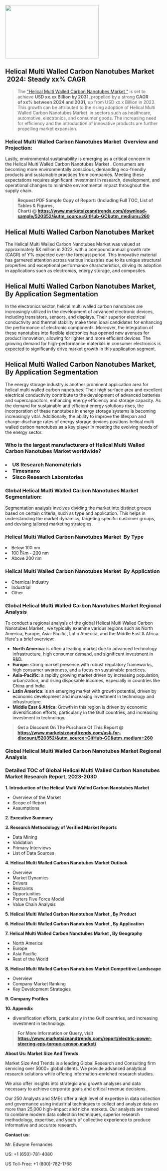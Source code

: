 <p><img class="alignnone size-medium wp-image-20088" src="https://ffe5etoiles.com/wp-content/uploads/2024/12/MST1-300x171.png" alt="" width="300" height="171" /></p><h2 id="ember46" class="ember-view reader-text-block__heading-2">Helical Multi Walled Carbon Nanotubes Market &nbsp;2024: Steady&nbsp;xx% CAGR</h2><blockquote id="ember47" class="ember-view reader-text-block__blockquote">The&nbsp;<a class="app-aware-link " href="https://www.marketsizeandtrends.com/download-sample/520352/&utm_source=GitHub-GC&utm_medium=260" target="_blank" data-test-app-aware-link="">"Helical Multi Walled Carbon Nanotubes Market "</a>&nbsp;is set to achieve&nbsp;<strong>USD&nbsp;xx.xx&nbsp;Billion by 2031,</strong>&nbsp;propelled by a strong&nbsp;<strong>CAGR of&nbsp;xx% between 2024 and 2031,</strong>&nbsp;up from USD xx.x Billion in 2023. This growth can be attributed to the rising adoption of&nbsp;Helical Multi Walled Carbon Nanotubes Market &nbsp;in sectors such as healthcare, automotive, electronics, and consumer goods. The increasing need for efficiency and the introduction of innovative products are further propelling market expansion.</blockquote><h3 id="ember48" class="ember-view reader-text-block__heading-3">Helical Multi Walled Carbon Nanotubes Market &nbsp;Overview and Projection:</h3><p id="ember49" class="ember-view reader-text-block__paragraph">Lastly, environmental sustainability is emerging as a critical concern in the&nbsp;Helical Multi Walled Carbon Nanotubes Market . Consumers are becoming more environmentally conscious, demanding eco-friendly products and sustainable practices from companies. Meeting these expectations requires significant investment in research, development, and operational changes to minimize environmental impact throughout the supply chain.</p><blockquote id="ember50" class="ember-view reader-text-block__blockquote"><strong>Request PDF Sample Copy of Report: (Including Full TOC, List of Tables &amp; Figures, Chart)&nbsp;@&nbsp;<strong><a href="https://www.marketsizeandtrends.com/download-sample/520352/&utm_source=GitHub-GC&utm_medium=260" target="_blank">https://www.marketsizeandtrends.com/download-sample/520352/&utm_source=GitHub-GC&utm_medium=260</a></strong></strong></blockquote><h3 class=""> <h2>Helical Multi Walled Carbon Nanotubes Market</h2><p>The Helical Multi Walled Carbon Nanotubes Market was valued at approximately $X million in 2022, with a compound annual growth rate (CAGR) of Y% expected over the forecast period. This innovative material has garnered attention across various industries due to its unique structural properties and exceptional performance characteristics, driving its adoption in applications such as electronics, energy storage, and composites.</p><h2>Helical Multi Walled Carbon Nanotubes Market, By Application Segmentation</h2><p>In the electronics sector, helical multi walled carbon nanotubes are increasingly utilized in the development of advanced electronic devices, including transistors, sensors, and displays. Their superior electrical conductivity and thermal stability make them ideal candidates for enhancing the performance of electronic components. Moreover, the integration of these nanotubes into flexible electronics has opened new avenues for product innovation, allowing for lighter and more efficient devices. The growing demand for high-performance materials in consumer electronics is expected to significantly drive market growth in this application segment.</p><h2>Helical Multi Walled Carbon Nanotubes Market, By Application Segmentation</h2><p>The energy storage industry is another prominent application area for helical multi walled carbon nanotubes. Their high surface area and excellent electrical conductivity contribute to the development of advanced batteries and supercapacitors, enhancing energy efficiency and storage capacity. As the demand for sustainable and efficient energy solutions rises, the incorporation of these nanotubes in energy storage systems is becoming increasingly vital. Additionally, the ability to improve the lifespan and charge-discharge rates of energy storage devices positions helical multi walled carbon nanotubes as a key player in meeting the evolving needs of the energy sector.</p></h3><h3 id="" class="">Who is the largest manufacturers of&nbsp;Helical Multi Walled Carbon Nanotubes Market worldwide?</h3><h3 class=""></Li><Li>US Research Nanomaterials</Li><Li> Timesnano</Li><Li> Sisco Research Laboratories</h3><h3 id="ember53" class="ember-view reader-text-block__heading-3">Global&nbsp;Helical Multi Walled Carbon Nanotubes Market Segmentation:</h3><p id="ember54" class="ember-view reader-text-block__paragraph">Segmentation analysis involves dividing the market into distinct groups based on certain criteria, such as type and application. This helps in understanding the market dynamics, targeting specific customer groups, and devising tailored marketing strategies.</p><h3 id="" class="">Helical Multi Walled Carbon Nanotubes Market &nbsp;By Type</h3><p></Li><Li>Below 100 nm</Li><Li> 100 Î¼m - 200 nm</Li><Li> Above 200 nm</p><h3 id="" class="">Helical Multi Walled Carbon Nanotubes Market &nbsp;By Application</h3><p class=""></Li><Li>Chemical Industry</Li><Li> Industrial</Li><Li> Other</p><h3 id="ember62" class="ember-view reader-text-block__heading-3">Global Helical Multi Walled Carbon Nanotubes Market Regional Analysis</h3><p id="ember63" class="ember-view reader-text-block__paragraph">To conduct a regional analysis of the global Helical Multi Walled Carbon Nanotubes Market , we typically examine various regions such as North America, Europe, Asia-Pacific, Latin America, and the Middle East &amp; Africa. Here's a brief overview:</p><ul><li><strong>North America</strong>: is often a leading market due to advanced technology infrastructure, high consumer demand, and significant investment in R&amp;D.</li><li><strong>Europe</strong>: strong market presence with robust regulatory frameworks, high consumer awareness, and a focus on sustainable practices.</li><li><strong>Asia-Pacific</strong>: a rapidly growing market driven by increasing population, urbanization, and rising disposable incomes, especially in countries like China and India.</li><li><strong>Latin America</strong>: is an emerging market with growth potential, driven by economic development and increasing investment in technology and infrastructure.</li><li><strong>Middle East &amp; Africa</strong>: Growth in this region is driven by economic diversification efforts, particularly in the Gulf countries, and increasing investment in technology.</li></ul><blockquote id="ember61" class="ember-view reader-text-block__blockquote"><strong>Get a Discount On The Purchase Of This Report @ <strong><a href="https://html-cleaner.com/" target="">https://www.marketsizeandtrends.com/ask-for-discount/520352/&utm_source=GitHub-GC&utm_medium=260</a></strong></strong></blockquote><h3 id="ember62" class="ember-view reader-text-block__heading-3">Global Helical Multi Walled Carbon Nanotubes Market Regional Analysis</h3><h3 id="" class="">Detailed TOC of Global Helical Multi Walled Carbon Nanotubes Market Research Report, 2023-2030</h3><p id="" class=""><strong>1. Introduction of the Helical Multi Walled Carbon Nanotubes Market </strong></p><ul><li>Overview of the Market</li><li>Scope of Report</li><li>Assumptions</li></ul><p id="" class=""><strong>2. Executive Summary</strong></p><p id="" class=""><strong>3. Research Methodology of Verified Market Reports</strong></p><ul><li>Data Mining</li><li>Validation</li><li>Primary Interviews</li><li>List of Data Sources</li></ul><p id="" class=""><strong>4. Helical Multi Walled Carbon Nanotubes Market Outlook</strong></p><ul><li>Overview</li><li>Market Dynamics</li><li>Drivers</li><li>Restraints</li><li>Opportunities</li><li>Porters Five Force Model</li><li>Value Chain Analysis</li></ul><p id="" class=""><strong>5. Helical Multi Walled Carbon Nanotubes Market , By Product</strong></p><p id="" class=""><strong>6. Helical Multi Walled Carbon Nanotubes Market , By Application</strong></p><p id="" class=""><strong>7. Helical Multi Walled Carbon Nanotubes Market , By Geography</strong></p><ul><li>North America</li><li>Europe</li><li>Asia Pacific</li><li>Rest of the World</li></ul><p id="" class=""><strong>8. Helical Multi Walled Carbon Nanotubes Market Competitive Landscape</strong></p><ul><li>Overview</li><li>Company Market Ranking</li><li>Key Development Strategies</li></ul><p id="" class=""><strong>9. Company Profiles</strong></p><p id="" class=""><strong>10. Appendix</strong></p><ul><li>diversification efforts, particularly in the Gulf countries, and increasing investment in technology.</li></ul><blockquote id="ember65" class="ember-view reader-text-block__blockquote"><strong>For More Information or Query, visit <strong><strong><a href="https://html-cleaner.com/" target="">https://www.marketsizeandtrends.com/report/electric-power-steering-eps-torque-sensor-market/</a></strong></strong></strong></blockquote><p id="" class=""><strong>About Us: Market Size And Trends</strong></p><p id="" class="">Market Size And Trends is a leading Global Research and Consulting firm servicing over 5000+ global clients. We provide advanced analytical research solutions while offering information-enriched research studies.</p><p id="" class="">We also offer insights into strategic and growth analyses and data necessary to achieve corporate goals and critical revenue decisions.</p><p id="" class="">Our 250 Analysts and SMEs offer a high level of expertise in data collection and governance using industrial techniques to collect and analyze data on more than 25,000 high-impact and niche markets. Our analysts are trained to combine modern data collection techniques, superior research methodology, expertise, and years of collective experience to produce informative and accurate research.</p><p id="" class=""><strong>Contact us:</strong></p><p id="" class="">Mr. Edwyne Fernandes</p><p id="" class="">US: +1 (650)-781-4080</p><p id="" class="">US Toll-Free: +1 (800)-782-1768</p>
